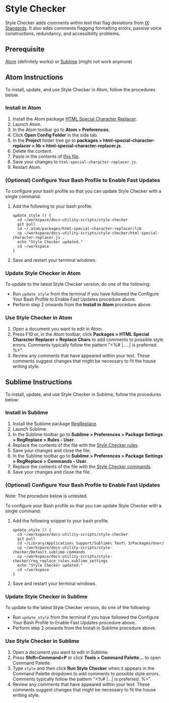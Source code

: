 # Style Checker

Style Checker adds comments within text that flag deviations from [IX Standards](https://confluence.eng.vmware.com/display/public/IXCS/IX+Content+Standards). 
It also adds comments flagging formatting errors, passive voice constructions, redundancy, and accessibility problems.


## Prerequisite

[Atom](https://atom.io/) (definitely works) or [Sublime](https://www.sublimetext.com/3) (might not work anymore)


## Atom Instructions

To install, update, and use Style Checker in Atom, follow the procedures below.


### Install in Atom

  1. Install the Atom package [HTML Special Character Replacer](https://atom.io/packages/html-special-character-replacer).
  1. Launch Atom.
  1. In the Atom toolbar go to **Atom > Preferences**.
  1. Click **Open Config Folder** in the side tab.
  1. In the **Project** folder tree go to **packages > html-special-character-replacer > lib > html-special-character-replacer.js**.
  1. Delete the content.
  1. Paste in the contents of [this file](https://github.com/pivotal-cf-experimental/docs-utility-scripts/blob/master/style-checker/html-special-character-replacer.js).
  1. Save your changes to `html-special-character-replacer.js`.
  1. Restart Atom.


### (Optional) Configure Your Bash Profile to Enable Fast Updates

To configure your bash profile so that you can update Style Checker with a single command:

1. Add the following to your bash profile:
  
    ```
    update_style () {
      cd ~/workspace/docs-utility-scripts/style-checker
      git pull
      cd ~/.atom/packages/html-special-character-replacer/lib
      cp ~/workspace/docs-utility-scripts/style-checker/html-special-character-replacer.js .
      echo "Style Checker updated."
      cd ~/workspace
    }
    ```
 
1. Save and restart your terminal windows.


### Update Style Checker in Atom

To update to the latest Style Checker version, do one of the following:

* Run ```update_style``` from the terminal if you have followed the Configure Your Bash Profile to Enable Fast Updates procedure above.
* Perform step 2 onwards from the **Install in Atom** procedure above.


### Use Style Checker in Atom

1. Open a document you want to edit in Atom.
1. Press F10 or, in the Atom toolbar, click **Packages > HTML Special Character Replacer > Replace Chars** to add comments to possible style errors. Comments typically follow the pattern "<%# |.....| is preferred. %>".
1. Review any comments that have appeared within your text. These comments suggest changes that might be necessary to fit the house writing style.
  
  
## Sublime Instructions

To install, update, and use Style Checker in Sublime, follow the procedures below:


### Install in Sublime

1. Install the Sublime package [RegReplace](https://facelessuser.github.io/RegReplace/installation/).
1. Launch Sublime.
1. In the Sublime toolbar go to **Sublime > Preferences > Package Settings > RegReplace > Rules - User**.
1. Replace the contents of the file with the [Style Checker rules](https://github.com/pivotal-cf-experimental/docs-utility-scripts/blob/master/style-checker/reg_replace_rules.sublime_settings).
1. Save your changes and close the file.
1. In the Sublime toolbar go to **Sublime > Preferences > Package Settings > RegReplace > Commands - User**.
1. Replace the contents of the file with the [Style Checker commands](https://github.com/pivotal-cf-experimental/docs-utility-scripts/blob/master/style-checker/Default.sublime-commands).
1. Save your changes and close the file.


### (Optional) Configure Your Bash Profile to Enable Fast Updates

Note: The procedure below is untested.

To configure your Bash profile so that you can update Style Checker with a single command:

1. Add the following snippet to your bash profile.

    ```
    update_style () {
      cd ~/workspace/docs-utility-scripts/style-checker
      git pull
      cd ~/Library/Application\ Support/Sublime\ Text\ 3/Packages/User/
      cp ~/workspace/docs-utility-scripts/style-checker/Default.sublime-commands
      cp ~/workspace/docs-utility-scripts/style-checker/reg_replace_rules.sublime_settings
      echo "Style Checker updated."
      cd ~/workspace
    }
    ```    

1. Save and restart your terminal windows.


### Update Style Checker in Sublime

To update to the latest Style Checker version, do one of the following:

* Run ```update_style``` from the terminal if you have followed the Configure Your Bash Profile to Enable Fast Updates procedure above.
* Perform step 2 onwards from the Install in Sublime procedure above.


### Use Style Checker in Sublime

1. Open a document you want to edit in Sublime.
1. Press **Shift+Command+P** or click **Tools > Command Palette...** to open Command Palette.
1. Type `style` and then click **Run Style Checker** when it appears in the Command Palette dropdown to add comments to possible style errors. 
Comments typically follow the pattern "<%# |...| is preferred. %>".
1. Review any comments that have appeared within your text. These comments suggest changes that might be necessary to fit the house writing style.
